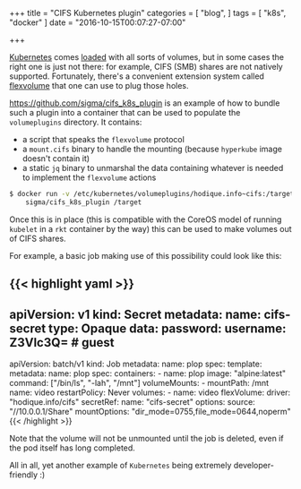 +++
title = "CIFS Kubernetes plugin"
categories = [
  "blog",
]
tags = [
  "k8s",
  "docker"
]
date = "2016-10-15T00:07:27-07:00"

+++

[Kubernetes](http://kubernetes.io/) comes
[loaded](http://kubernetes.io/docs/user-guide/volumes/) with all sorts of
volumes, but in some cases the right one is just not there: for example, CIFS
(SMB) shares are not natively supported. Fortunately, there's a convenient
extension system called
[flexvolume](https://github.com/kubernetes/kubernetes/blob/master/examples/volumes/flexvolume/README.md) that one can use to plug those holes.

<https://github.com/sigma/cifs_k8s_plugin> is an example of how to bundle such
a plugin into a container that can be used to populate the `volumeplugins`
directory.  It contains:

- a script that speaks the `flexvolume` protocol
- a `mount.cifs` binary to handle the mounting (because `hyperkube` image
  doesn't contain it)
- a static `jq` binary to unmarshal the data containing whatever is needed to
  implement the `flexvolume` actions

```bash
$ docker run -v /etc/kubernetes/volumeplugins/hodique.info~cifs:/target \
    sigma/cifs_k8s_plugin /target
```

Once this is in place (this is compatible with the CoreOS model of running
`kubelet` in a `rkt` container by the way) this can be used to make volumes out
of CIFS shares.

For example, a basic job making use of this possibility could look like this:

{{< highlight yaml >}}
---
apiVersion: v1
kind: Secret
metadata:
  name: cifs-secret
type: Opaque
data:
  password:
  username: Z3Vlc3Q= # guest
---
apiVersion: batch/v1
kind: Job
metadata:
  name: plop
spec:
  template:
    metadata:
      name: plop
    spec:
      containers:
        - name: plop
          image: "alpine:latest"
          command: ["/bin/ls", "-lah", "/mnt"]
          volumeMounts:
            - mountPath: /mnt
              name: video
      restartPolicy: Never
      volumes:
        - name: video
          flexVolume:
            driver: "hodique.info/cifs"
            secretRef:
              name: "cifs-secret"
            options:
              source: "//10.0.0.1/Share"
              mountOptions: "dir_mode=0755,file_mode=0644,noperm"
{{< /highlight >}}

Note that the volume will not be unmounted until the job is deleted, even if
the pod itself has long completed.

All in all, yet another example of `Kubernetes` being extremely
developer-friendly :)
